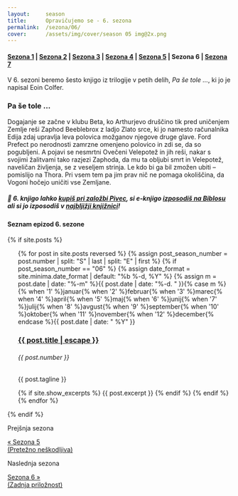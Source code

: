```yaml
---
layout:     season
title:      Opravičujemo se - 6. sezona
permalink:  /sezona/06/
cover:      /assets/img/cover/season 05 img@2x.png
---
```


#### [Sezona 1](../01) | [Sezona 2](../02) | [Sezona 3](../03) | [Sezona 4](../04) | [Sezona 5](../05) | Sezona 6 | [Sezona 7](../07)

V 6. sezoni beremo šesto knjigo iz trilogije v petih delih, *Pa še tole ...*, ki jo je napisal Eoin Colfer.

### Pa še tole ...

Dogajanje se začne v klubu Beta, ko Arthurjevo druščino tik pred uničenjem Zemlje reši Zaphod Beeblebrox z ladjo Zlato srce, ki jo namesto računalnika Edija zdaj upravlja leva polovica možganov njegove druge glave. Ford Prefect po nerodnosti zamrzne omenjeno polovico in zdi se, da so pogubljeni. A pojavi se nesmrtni Ovečeni Velepotež in jih reši, nakar s svojimi žalitvami tako razjezi Zaphoda, da mu ta obljubi smrt in Velepotež, naveličan življenja, se z veseljem strinja. Le kdo bi ga bil zmožen ubiti – pomislijo na Thora. Pri vsem tem pa jim prav nič ne pomaga okoliščina, da Vogoni hočejo uničiti vse Zemljane.


##### 📖 6. knjigo lahko [kupiš pri založbi Pivec](https://zalozba-pivec.com/knjigarna/pa-se-tole/), si e-knjigo [izposodiš na Biblosu](https://www.biblos.si/isbn/9789616968218) ali si jo izposodiš v [najbljižji knjižnici](https://www.cobiss.si/)!


#### Seznam epizod 6. sezone

{% if site.posts %}
  <ul class="post-list">
    {% for post in site.posts reversed %}
      {% assign post_season_number = post.number | split: "S" | last | split: "E" | first %}
      {% if post_season_number == "06" %}
        <!-- Display the post details -->
        {% assign date_format = site.minima.date_format | default: "%b %-d, %Y" %}
    <time class="post-meta">{% assign m = post.date | date: "%-m" %}{{ post.date | date: "%-d. " }}{% case m %}{% when '1' %}januar{% when '2' %}februar{% when '3' %}marec{% when '4' %}april{% when '5' %}maj{% when '6' %}junij{% when '7' %}julij{% when '8' %}avgust{% when '9' %}september{% when '10' %}oktober{% when '11' %}november{% when '12' %}december{% endcase %}{{ post.date | date: " %Y" }}</time>
        <h3>
          <a class="post-link" href="{{ post.url | relative_url }}">
            {{ post.title | escape }} 
          </a>
        </h3>
        <h6 class="post-number">{{ post.number }}</h6>
        <p>{{ post.tagline }}</p>
        {% if site.show_excerpts %}
          {{ post.excerpt }}
        {% endif %}
      {% endif %}
    {% endfor %}
  </ul>
{% endif %}

<!-- Prev next -->
<div class="prev-next-post">
  <div class="prev-next-post-wrapper">  
      <div class="prev-next-post-col prev-next-post-col-1">
        <p class="page-heading">Prejšnja sezona</p>
        <a class="previous" href="../05/">&laquo; Sezona 5 <br />(Pretežno neškodljiva)</a>
      </div>
      <div class="prev-next-post-col prev-next-post-col-2">
        <p class="page-heading">Naslednja sezona</p>
        <a class="next" href="../07/">Sezona 6 &raquo; <br />(Zadnja priložnost)</a>
      </div>            
  </div>
</div>

